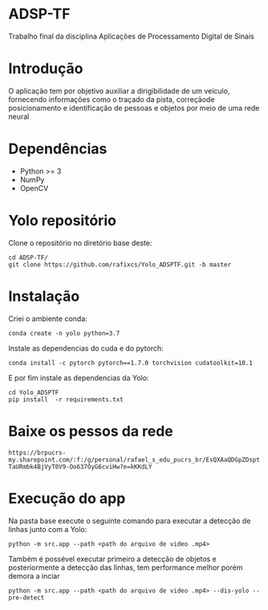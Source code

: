 # ADSP-TF
Trabalho final da disciplina Aplicações de Processamento Digital de Sinais

# Introdução
O aplicação tem por objetivo auxiliar a dirigibilidade de um veículo, fornecendo informações como o traçado da pista, correçãode posicionamento e identificação de pessoas e objetos por meio de uma rede neural

# Dependências
* Python >= 3
* NumPy
* OpenCV 

# Yolo repositório
Clone o repositório no diretório base deste:

```
cd ADSP-TF/
git clone https://github.com/rafixcs/Yolo_ADSPTF.git -b master
```

# Instalação
Criei o ambiente conda:

``` conda create -n yolo python=3.7 ```

Instale as dependencias do cuda e do pytorch:

``` conda install -c pytorch pytorch==1.7.0 torchvision cudatoolkit=10.1 ```

E por fim instale as dependencias da Yolo:

```
cd Yolo_ADSPTF
pip install  -r requirements.txt
```

# Baixe os pessos da rede

`https://brpucrs-my.sharepoint.com/:f:/g/personal/rafael_s_edu_pucrs_br/EsQXAaQDGpZDsptTaURmbk4BjVyT0V9-Oo637OyG6cviHw?e=kKKdLY`

# Execução do app

Na pasta base execute o seguinte comando para executar a detecção de linhas junto com a Yolo:

``` python -m src.app --path <path do arquivo de video .mp4> ```

Também é possével executar primeiro a detecção de objetos e posteriormente a detecção das linhas, tem performance melhor porém demora a inciar

``` python -m src.app --path <path do arquivo de video .mp4> --dis-yolo --pre-detect ```



